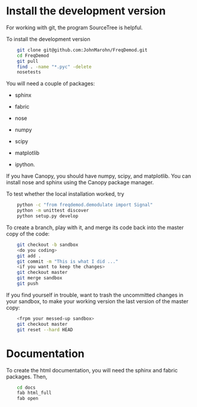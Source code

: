 Install the development version
===============================

For working with git, the program SourceTree is helpful.

To install the development version 

```bash
    git clone git@github.com:JohnMarohn/FreqDemod.git
    cd FreqDemod    
    git pull 
    find . -name "*.pyc" -delete
    nosetests
```

You will need a couple of packages:

* sphinx

* fabric

* nose

* numpy

* scipy

* matplotlib

* ipython.

If you have Canopy, you should have numpy, scipy, and matplotlib.  You can install nose and sphinx using the Canopy package manager.

To test whether the local installation worked, try

```bash
    python -c "from freqdemod.demodulate import Signal"
    python -m unittest discover
    python setup.py develop
```

To create a branch, play with it, and merge its code back into the master copy of the code:

```bash
    git checkout -b sandbox
    <do you coding>
    git add .
    git commit -m "This is what I did ..."
    <if you want to keep the changes>
    git checkout master
    git merge sandbox 
    git push
```

If you find yourself in trouble, want to trash the uncommitted changes in your sandbox, to make your working version the last version of the master copy:

```bash
    <frpm your messed-up sandbox>
    git checkout master
    git reset --hard HEAD
```

Documentation
=============

To create the html documentation, you will need the sphinx and fabric packages.  Then,

```bash
    cd docs
    fab html_full
    fab open
```
